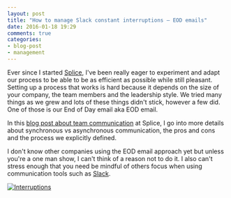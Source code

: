```yaml
---
layout: post
title: "How to manage Slack constant interruptions – EOD emails"
date: 2016-01-18 19:29
comments: true
categories:
- blog-post
- management
---
```


Ever since I started [Splice](https://splice.com), I've been really eager to experiment and adapt our process
to be able to be as efficient as possible while still pleasant.
Setting up a process that works is hard because it depends on the size of your company, the team members
and the leadership style. We tried many things as we grew and lots of these things
didn't stick, however a few did. One of those is our End of Day email aka EOD email.

In this [blog post about team communication](https://splice.com/blog/managing-slack-interruptions/) at Splice,
I go into more details about synchronous vs asynchronous communication, the pros and cons and the process we explicitly defined.

I don't know other companies using the EOD email approach yet but unless you're a one man show, I can't think of a reason not to do it.
I also can't stress enough that you need be mindful of others focus when using communication tools such as [Slack](https://slack.com/).

<p><a href="https://splice.com/blog/managing-slack-interruptions/"><img src="https://splice.com/blog/wp-content/uploads/2016/01/You_Waste_A_Lot_Of_Time_At_Work-298x300.png" alt="Interruptions" style="
    display: block;
    margin: auto;
"></a></p>